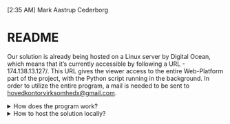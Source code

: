 [2:35 AM] Mark Aastrup Cederborg
# README
Our solution is already being hosted on a Linux server by Digital Ocean, which means that it’s currently accessible by following a URL - 174.138.13.127/. This URL gives the viewer access to the entire Web-Platform part of the project, with the Python script running in the background. In order to utilize the entire program, a mail is needed to be sent to hovedkontorvirksomhedx@gmail.com.

<details><summary>How does the program work?</summary>
<p>

As the Web-Platform retrieves data from the database, there won't appear much at the dashboard page other than some test invoices sent by us in order to illustrate the concept. Whenever a service has unapproved as its status, the field of approving an invoice is locked. However, the “unapproved service” field can be clicked (on the warning icon or text) in order to change some values of services relating to the given invoice. If the “Save services” is clicked the services get approved and the “Approve invoice” button is unlocked. The following illustrates the process of approving an invoice on the Web-Platform.

Step 1. 
 ![image](gitimages/step1.jpg)
Step 2.
 ![image](gitimages/step2.jpg)
Step 3.
 ![image](gitimages/step3.jpg)

The Web-Platform implements a logging system as well. This is mostly done for our sake as prints don't appear on the server. Instead, we chose to log some of the main tasks in our database in order to validate the program running as expected. The Web-Platform retrieves information about the log table appearing in the “Log” section
</p>
</details>



<details><summary>How to host the solution locally?</summary>
<p>
As the solution consists of several parts including different languages, the setup for running it locally is rather complicated. The simplest way to start this process is by downloading the ERP-System repository from GitHub and then placing the entire folder into your local Apache servers html / web folder and importing the database .sql file into your local MySQL server.

<b>If you already have your own server, skip this part</b>
<details><summary>Setting up PHP and MySQL</summary>
<p>

In case you don’t have a local Apache and MySQL server to execute the PHP part of the program, then the easiest way to fulfill these requirements is to download a program called XAMPP, this is a program which will install a local Apache and MySQL server. When this is installed, start up the XAMPP control panel and start the services “Apache” and “MySQL” as seen below.

 ![image](gitimages/xampp.jpg)

Once this is done, navigate to your localhost and to phpmyadmin (This is usually localhost/phpmyadmin), In here, create a new database by clicking on the “New” button on the left menu, give the database a name. When it’s done, select the database, navigate to “Import” and choose the sql file located in the root folder of the downloaded repository.
 ![image](gitimages/phpmyadmin.jpg)

 Now that this is done, copy the rest of the code into your xampp/htdocs/{a folder you made}, now you have your own local Apache and MySQL server.
</p>
</details>
<b>Continue from here if you already have Apache and MySQL server’s setup</b>
Now that you’ve set up your local servers, placed the files correctly and imported the database, all there’s left to do is create both the Python script and PHP codes config files and run the Python script. For the PHP config, go into the config folder located in the root directory and create a file called “Database.config.php”, then write the following code:
<b>If you installed XAMPP you can use the root user, otherwise replace the user and password with the database user you have.</b>

```php
<?php
    CONST       _DB_HOST_      = 'localhost',
                _DB_NAME_      = 'THE NAME OF YOUR DATABASE',
                _DB_USER_      = 'root',
                _DB_PASSWORD_  = '',
                _DB_PREFIX_    = '',
                _MYSQL_ENGINE_ = 'InnoDB';

```

</p>
<details>
<summary>Setting up Python</summary>
<p>
The Python program is found within the Python folder, which can run separately by executing the Controller.py. The Python program doesn’t depend on the Web-Platform in any way, but on the database. However, the Python code can be executed without having to connect with the database due to several try-catches implemented (cf. Error Handling) but won't function as expected due to being unable to select and insert data. A requirements.txt file is created (cf. requirements.txt) along with a venv folder to set up the virtual environment. Most of the libraries are already a part of Python version 3.8, which is the one used for coding the program. You will find a config.ini file both for setting up the program for the server and local. The local setup is currently out commented.in the appendices, which should be placed within the Python directory. Otherwise, the config.ini file is as follows:

```
FOR LOCAL
[Gmail]
user = hovedkontorvirksomhedx@gmail.com
password = pazpeq-wuDbi8-gobsyn
host = imap.gmail.com
port = 993
SMTP_server = smtp.gmail.com
SMTP_port = 465

[Logo]
logo = /Users/markcederborg/Documents/GitHub/ERPSystem/Python/logo.png

[Template]
template = /Users/markcederborg/Documents/GitHub/ERPSystem/Python/Attachment_Dir/Invoice_template.xlsx

[Database]
host=localhost
user=root
password=!Sommer2017
database=erp

[Directories]
new_invoices_dir = /Users/markcederborg/Documents/GitHub/ERPSystem/Python/Attachment_Dir/new_invoices
treated_invoices_dir = /Users/markcederborg/Documents/GitHub/ERPSystem/Python/Attachment_Dir/treated_invoices
```
<i>Please note that the paths should be replaced according to the directory, where you have placed the folder on your local machine.</i>
</p>
</details>
</details>
